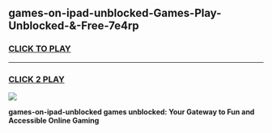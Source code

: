 
## games-on-ipad-unblocked-Games-Play-Unblocked-&-Free-7e4rp
<h3>
<a href="https://premium76.site?title=games-on-ipad-unblocked&ref=24A">CLICK TO PLAY</a></h3>
<hr>

<h3>
<a href="https://premium76.site?title=games-on-ipad-unblocked&ref=24A">CLICK 2 PLAY</a>
  
</h3>

<a href="https://premium76.site?title=games-on-ipad-unblocked&ref=24A"><img src="https://clearcache.store/games.png"></a>


**games-on-ipad-unblocked games unblocked: Your Gateway to Fun and Accessible Online Gaming**
